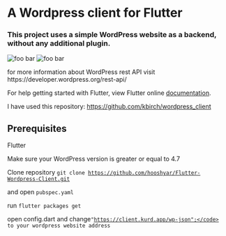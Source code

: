 # A Wordpress client for Flutter 

### This project uses a simple WordPress website as a backend, without any additional plugin.
<p>
<img src="https://client.kurd.app/wp-content/uploads/2019/01/wordpress_flutter1.gif" alt="foo bar" title="Wordpress-client" />
<img src="https://client.kurd.app/wp-content/uploads/2019/01/wordpress_flutter2.gif" alt="foo bar" title="Wordpress-client" />
</p>
for more information about WordPress rest API visit https://developer.wordpress.org/rest-api/ 

For help getting started with Flutter, view Flutter online
[documentation](https://flutter.io/).

I have used this repository:
https://github.com/kbirch/wordpress_client

## Prerequisites

Flutter

Make sure your WordPress version is greater or equal to 4.7

Clone repository
<code>git clone https://github.com/hooshyar/Flutter-Wordpress-Client.git </code>

and open <code>pubspec.yaml</code>

run 
<code>flutter packages get</code>

open config.dart and change<code>"https://client.kurd.app/wp-json";</code>
to your wordpress website address
